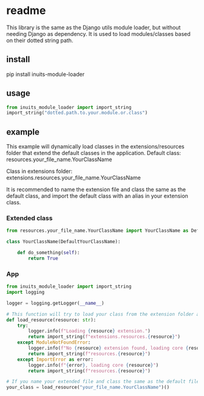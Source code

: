 # readme
This library is the same as the Django utils module loader, but without needing Django as dependency.
It is used to load modules/classes based on their dotted string path.

## install
pip install inuits-module-loader

## usage
```python
from inuits_module_loader import import_string
import_string("dotted.path.to.your.module.or.class")
```

## example
This example will dynamically load classes in the extensions/resources folder that extend the default classes in the application.
Default class: resources.your_file_name.YourClassName

Class in extensions folder: extensions.resources.your_file_name.YourClassName

It is recommended to name the extension file and class the same as the default class, and import the default class with an alias in your extension class.

### Extended class
```python
from resources.your_file_name.YourClassName import YourClassName as DefaultYourClassName

class YourClassName(DefaultYourClassName):

    def do_something(self):
        return True
```

### App
```python
from inuits_module_loader import import_string
import logging

logger = logging.getLogger(__name__)

# This function will try to load your class from the extension folder and fall back to the default class if there is no extension available for that class.
def load_resource(resource: str):
    try:
        logger.info(f"Loading {resource} extension.")
        return import_string(f"extensions.resources.{resource}")
    except ModuleNotFoundError:
        logger.info(f"No {resource} extension found, loading core {resource}")
        return import_string(f"resources.{resource}")
    except ImportError as error:
        logger.info(f"{error}, loading core {resource}")
        return import_string(f"resources.{resource}")

# If you name your extended file and class the same as the default file and class you can easily add or remove classes from the extensions folder without adding additional code in the app.
your_class = load_resource("your_file_name.YourClassName")()

```




